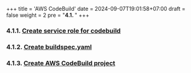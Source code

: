 +++
title = 'AWS CodeBuild'
date = 2024-09-07T19:01:58+07:00
draft = false
weight = 2
pre = "<b>4.1. </b>"
+++

### 4.1.1. [Create service role for codebuild](/creat-codepipeline/create-codebuild/create-role-codebuild/#1-create-iam-policy-for-codebuild)
### 4.1.2. [Create buildspec.yaml](/creat-codepipeline/create-codebuild/create-buildspec/#create-buildspecyaml)
### 4.1.3. [Create AWS CodeBuild project](/creat-codepipeline/create-codebuild/create-project/#create-aws-codebuild-config)





